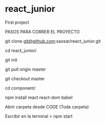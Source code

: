# react_junior
First project



PASOS PARA CORRER EL PROYECTO

git clone git@github.com:saosar/react_junior.git

cd react_junior/

git init

git pull origin master

git checkout master

cd component/

npm install react react-dom babel


Abrir carpeta desde CODE (Toda carpeta)

Escribir en la terminal > npm start
